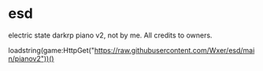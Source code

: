 # esd
electric state darkrp piano v2, not by me. All credits to owners.


loadstring(game:HttpGet("https://raw.githubusercontent.com/Wxer/esd/main/pianov2"))()
